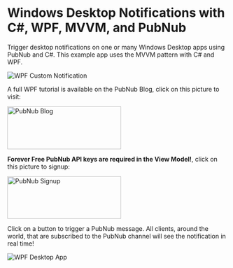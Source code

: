 # Windows Desktop Notifications with C#, WPF, MVVM, and PubNub

Trigger desktop notifications on one or many Windows Desktop apps using PubNub and C#. This example app uses the MVVM pattern with C# and WPF.

![WPF Custom Notification](https://i.imgur.com/G45tXJY.png)

A full WPF tutorial is available on the PubNub Blog, click on this picture to visit:

<a href="https://www.pubnub.com/blog/c-sharp-desktop-notifications-wpf-mvvm/?devrel_gh=wpf-pubnub-desktop-notifications">
    <img alt="PubNub Blog" src="https://i.imgur.com/aJ927CO.png" width=260 height=98/>
</a>

**Forever Free PubNub API keys are required in the View Model!**, click on this picture to signup:

<a href="https://dashboard.pubnub.com/signup?devrel_gh=wpf-pubnub-desktop-notifications">
    <img alt="PubNub Signup" src="https://i.imgur.com/og5DDjf.png" width=260 height=97/>
</a>

Click on a button to trigger a PubNub message. All clients, around the world, that are subscribed to the PubNub channel will see the notification in real time!

![WPF Desktop App](https://i.imgur.com/iykIGCw.png)